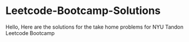 # Leetcode-Bootcamp-Solutions

Hello, Here are the solutions for the take home problems for NYU Tandon Leetcode Bootcamp
